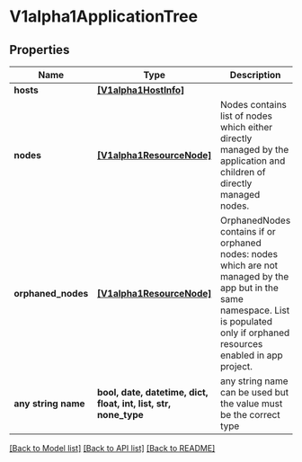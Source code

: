 # V1alpha1ApplicationTree


## Properties
Name | Type | Description | Notes
------------ | ------------- | ------------- | -------------
**hosts** | [**[V1alpha1HostInfo]**](V1alpha1HostInfo.md) |  | [optional] 
**nodes** | [**[V1alpha1ResourceNode]**](V1alpha1ResourceNode.md) | Nodes contains list of nodes which either directly managed by the application and children of directly managed nodes. | [optional] 
**orphaned_nodes** | [**[V1alpha1ResourceNode]**](V1alpha1ResourceNode.md) | OrphanedNodes contains if or orphaned nodes: nodes which are not managed by the app but in the same namespace. List is populated only if orphaned resources enabled in app project. | [optional] 
**any string name** | **bool, date, datetime, dict, float, int, list, str, none_type** | any string name can be used but the value must be the correct type | [optional]

[[Back to Model list]](../README.md#documentation-for-models) [[Back to API list]](../README.md#documentation-for-api-endpoints) [[Back to README]](../README.md)


